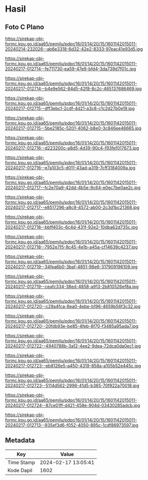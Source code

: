 # Hasil

## Foto C Plano

https://sirekap-obj-formc.kpu.go.id/aa65/pemilu/pdpr/16/01/14/20/15/1601142015011-20240214-232026--ab6e3318-6d32-42e2-8333-97eac41e93d5.jpg

https://sirekap-obj-formc.kpu.go.id/aa65/pemilu/pdpr/16/01/14/20/15/1601142015011-20240217-012714--fe711730-ea59-47e9-bfd4-3da739d7f01c.jpg

https://sirekap-obj-formc.kpu.go.id/aa65/pemilu/pdpr/16/01/14/20/15/1601142015011-20240217-012714--b4e9e562-84d5-42f8-8c2c-465137686469.jpg

https://sirekap-obj-formc.kpu.go.id/aa65/pemilu/pdpr/16/01/14/20/15/1601142015011-20240217-012715--dff3ebc1-2cdf-4d21-a3c8-c1c2d27b0e19.jpg

https://sirekap-obj-formc.kpu.go.id/aa65/pemilu/pdpr/16/01/14/20/15/1601142015011-20240217-012715--5be2185c-5201-4062-b8e0-3c846ee46665.jpg

https://sirekap-obj-formc.kpu.go.id/aa65/pemilu/pdpr/16/01/14/20/15/1601142015011-20240217-012716--d223200c-a8d5-4d39-90c4-f93fef017673.jpg

https://sirekap-obj-formc.kpu.go.id/aa65/pemilu/pdpr/16/01/14/20/15/1601142015011-20240217-012716--e7a103c5-d011-43ad-a319-7cff3184009a.jpg

https://sirekap-obj-formc.kpu.go.id/aa65/pemilu/pdpr/16/01/14/20/15/1601142015011-20240217-012717--fc2e70a9-42dd-4b5e-9c64-e0ec7be0ae2c.jpg

https://sirekap-obj-formc.kpu.go.id/aa65/pemilu/pdpr/16/01/14/20/15/1601142015011-20240217-012717--e8517296-a8c9-4572-ab00-2c3d1bc21368.jpg

https://sirekap-obj-formc.kpu.go.id/aa65/pemilu/pdpr/16/01/14/20/15/1601142015011-20240217-012718--bbff403c-6c4d-431f-92e2-10dba62d735c.jpg

https://sirekap-obj-formc.kpu.go.id/aa65/pemilu/pdpr/16/01/14/20/15/1601142015011-20240217-012718--7952e7f5-8c45-4e1b-a45a-cf14639c4237.jpg

https://sirekap-obj-formc.kpu.go.id/aa65/pemilu/pdpr/16/01/14/20/15/1601142015011-20240217-012719--34fea6b0-3baf-4851-98e6-317909196109.jpg

https://sirekap-obj-formc.kpu.go.id/aa65/pemilu/pdpr/16/01/14/20/15/1601142015011-20240217-012719--ceafc334-38ed-4858-a913-2b810526ef8a.jpg

https://sirekap-obj-formc.kpu.go.id/aa65/pemilu/pdpr/16/01/14/20/15/1601142015011-20240217-012720--c29a4fca-8ea0-4ebe-b196-4659b56f3c32.jpg

https://sirekap-obj-formc.kpu.go.id/aa65/pemilu/pdpr/16/01/14/20/15/1601142015011-20240217-012720--20fdb93e-be85-4feb-8f70-f3485a95ada7.jpg

https://sirekap-obj-formc.kpu.go.id/aa65/pemilu/pdpr/16/01/14/20/15/1601142015011-20240217-012722--4940788b-3a12-4ee2-9dea-72dca0da0ec1.jpg

https://sirekap-obj-formc.kpu.go.id/aa65/pemilu/pdpr/16/01/14/20/15/1601142015011-20240217-012723--eb8126e5-a450-4319-858a-a105b52e445c.jpg

https://sirekap-obj-formc.kpu.go.id/aa65/pemilu/pdpr/16/01/14/20/15/1601142015011-20240217-012723--5114d562-2996-41d5-b365-70f922a70018.jpg

https://sirekap-obj-formc.kpu.go.id/aa65/pemilu/pdpr/16/01/14/20/15/1601142015011-20240217-012724--87ce01ff-d421-458e-904d-03430285adcb.jpg

https://sirekap-obj-formc.kpu.go.id/aa65/pemilu/pdpr/16/01/14/20/15/1601142015011-20240217-012713--935ef3d6-f052-4050-895c-1cdf86973597.jpg


## Metadata

| Key        | Value               |
| ---------- | ------------------- |
| Time Stamp | 2024-02-17 13:05:41 |
| Kode Dapil | 1602                |



